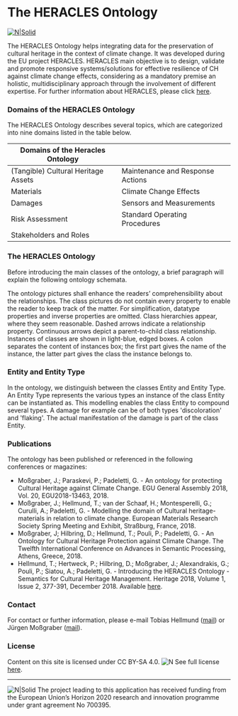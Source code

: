 # The HERACLES Ontology

[![N|Solid](http://www.heracles-project.eu/sites/default/files/logo-heracles.png)](http://www.heracles-project.eu) 

 
The HERACLES Ontology helps integrating data for the preservation of cultural heritage in the context of climate change. It was developed during the EU project HERACLES. HERACLES main objective is to design, validate and promote responsive systems/solutions for effective resilience of CH against climate change effects, considering as a mandatory premise an holistic, multidisciplinary approach through the involvement of different expertise. For further information about HERACLES, please click [here](http://www.heracles-project.eu/).


### Domains of the HERACLES Ontology

The HERACLES Ontology describes several topics, which are categorized into nine domains listed in the table below.

| Domains of the Heracles Ontology||
| ------ | ------ |
| (Tangible) Cultural Heritage Assets  |  Maintenance and Response Actions|
| Materials |Climate Change Effects |
| Damages | Sensors and Measurements |
| Risk Assessment | Standard Operating Procedures |
| Stakeholders and Roles |  |

### The HERACLES Ontology

Before introducing the main classes of the ontology, a brief paragraph will explain the following ontology schemata. 

The ontology pictures shall enhance the readers’ comprehensibility about the relationships. The class pictures do not contain every property to enable the reader to keep track of the matter. For simplification, datatype properties and inverse properties are omitted. Class hierarchies appear, where they seem reasonable. Dashed arrows indicate a relationship property. Continuous arrows depict a parent-to-child class relationship. Instances of classes are shown in light-blue, edged boxes. A colon separates the content of instances box; the first part gives the name of the instance, the latter part gives the class the instance belongs to.

 ### Entity and Entity Type
 In the ontology, we distinguish between the classes Entity and Entity Type. An Entity Type represents the various types an instance of the class Entity can be instantiated as. This modelling enables the class Entity to compound several types. A damage for example can be of both types 'discoloration' and 'flaking'. The actual manifestation of the damage is part of the class Entity.
 
### Publications 

The ontology has been published or referenced in the following conferences or magazines:
 - Moßgraber, J.; Paraskevi, P.; Padeletti, G. - An ontology for protecting Cultural Heritage against Climate Change. EGU General Assembly 2018, Vol. 20, EGU2018-13463, 2018.
 - Moßgraber, J.; Hellmund, T.; van der Schaaf, H.; Montesperelli, G.; Curulli, A.; Padeletti, G. - Modelling the domain of Cultural heritage-materials in relation to climate change. European Materials Research Society Spring Meeting and Exhibit, Straßburg, France, 2018.
 - Moßgraber, J; Hilbring, D.; Hellmund, T.; Pouli, P.; Padeletti, G. - An Ontology for Cultural Heritage Protection against Climate Change. The Twelfth International Conference on Advances in Semantic Processing, Athens, Greece, 2018.
 - Hellmund, T.; Hertweck, P.; Hilbring, D.; Moßgraber, J.; Alexandrakis, G.; Pouli, P.; Siatou, A.; Padeletti, G. - Introducing the HERACLES Ontology - Semantics for Cultural Heritage Management. Heritage 2018, Volume 1, Issue 2, 377-391, December 2018. Available [here](https://doi.org/10.3390/heritage1020026).

### Contact

For contact or further information, please e-mail Tobias Hellmund ([mail](mailto:tobias.hellmund@iosb.fraunhofer.de)) or Jürgen Moßgraber ([mail](mailto:juergen.mossgraber@iosb.fraunhofer.de)).

### License

Content on this site is licensed under CC BY-SA 4.0.
![N](https://licensebuttons.net/l/by-sa/3.0/88x31.png)
See full license [here](https://creativecommons.org/licenses/by-sa/4.0/legalcode.txt).

----



![N|Solid](http://www.heracles-project.eu/sites/default/files/horizon-2020.jpg) 
The project leading to this application has received funding from the European Union’s Horizon 2020 research and innovation programme under grant agreement No 700395.
